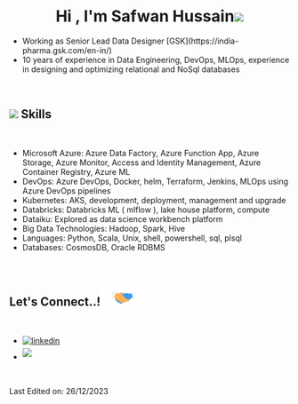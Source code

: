 <h1 align="center"><b>Hi , I'm Safwan Hussain</b><img src="https://media.giphy.com/media/hvRJCLFzcasrR4ia7z/giphy.gif" width="35"></h1>
<ul>
	<li>
	  Working as Senior Lead Data Designer [GSK](https://india-pharma.gsk.com/en-in/) <br>
	</li>
	<li>
	  10 years of experience in Data Engineering, DevOps, MLOps, experience in designing and optimizing relational and NoSql databases
	</li>
</ul>
<br>

## <img src="https://media2.giphy.com/media/QssGEmpkyEOhBCb7e1/giphy.gif?cid=ecf05e47a0n3gi1bfqntqmob8g9aid1oyj2wr3ds3mg700bl&rid=giphy.gif" width ="25"><b> Skills</b>
<br>

* Microsoft Azure: Azure Data Factory, Azure Function App, Azure Storage, Azure Monitor, Access and Identity Management, Azure Container Registry, Azure ML
* DevOps: Azure DevOps, Docker, helm, Terraform, Jenkins, MLOps using Azure DevOps pipelines
* Kubernetes: AKS, development, deployment, management and upgrade
* Databricks: Databricks ML ( mlflow ), lake house platform, compute
* Dataiku: Explored as data science workbench platform
* Big Data Technologies: Hadoop, Spark, Hive
* Languages: Python, Scala, Unix, shell, powershell, sql, plsql
* Databases: CosmosDB, Oracle RDBMS

<br>

## <b> Let's Connect..!</b><img src="https://github.com/safwan-hussain/safwan-hussain/blob/main/assets/gifs/handshake.gif" width ="80">
<br>
<div align='left'>

<ul>

<li>
<a href="www.linkedin.com/in/safwan-hussain-b94882111" target="_blank">
<img src="https://img.shields.io/badge/linkedin:  SafwanHussain-%2300acee.svg?color=405DE6&style=for-the-badge&logo=linkedin&logoColor=white" alt=linkedin style="margin-bottom: 5px;"/>
</a>
</li>


<li>
<a href="mailto:safwan.0310.hussain@gmail.com" target="_blank">
<img src="https://img.shields.io/badge/gmail:  SafwanHussain-%23EA4335.svg?style=for-the-badge&logo=gmail&logoColor=white" t=mail style="margin-bottom: 5px;" />
</a>
</li>

</ul>
	
<br>

Last Edited on: 26/12/2023
